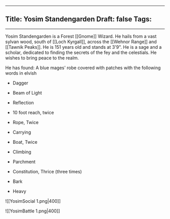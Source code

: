 
---
Title: Yosim Standengarden
Draft: false
Tags:
  - 
---

Yosim Standengarden is a Forest [[Gnome]] Wizard. He hails from a vast sylvan wood, south of [[Loch Kyrgall]], across the [[Wehnor Range]] and [[Tawnik Peaks]]. He is 151 years old and stands at 3'9". He is a sage and a scholar, dedicated to finding the secrets of the fey and the celestials. He wishes to bring peace to the realm. 


He has found:
A blue mages' robe covered with patches with the following words in elvish
- Dagger
- Beam of Light
- Reflection
- 10 foot reach, twice
- Rope, Twice
- Carrying

- Boat, Twice
- Climbing
- Parchment
- Constitution, Thrice (three times)
- Bark
- Heavy

![[YosimSocial 1.png|400]]

![[YosimBattle 1.png|400]]